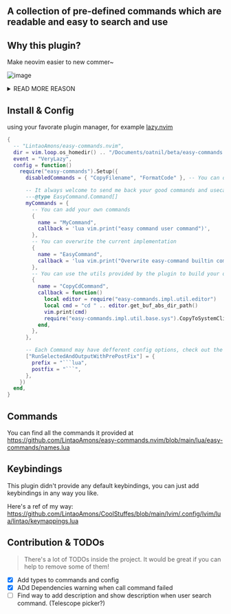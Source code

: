 ## A collection of pre-defined commands which are readable and easy to search and use

## Why this plugin?

Make neovim easier to new commer~

![image](https://github.com/LintaoAmons/easy-commands.nvim/assets/95092244/a067ad14-3665-49a9-91fe-3fc06d20794b)

<details>
<summary>READ MORE REASON</summary>
  
- Stability!
  - Commands acting like an interface layer can remain stable for your own workflow.
    - Neovim and its community are evolving rapidly, you may use different plugin to achieve to same goal in your workflow
    - However, switch plugins and rebind the keymappings can be time-consuming and cumbersome
    - Therefore, as long as your workflow remains the same, you can map abstract commands to your keys and care less about the actual implementation.
- Readable and Searchable commands
- Best solution to achieve one specific command (tring to be).
  - Sometimes it may be difficult for newcomers to find a nice plugin to perform an action, but you can search for commands and look into the underlying implementation to get an idea of what plugin you can use.
- Save your key mappings, but still make them easy to reach and use.
  - Not every command is frequently used. You don't need to map everything to a key binding, but you can still search for and trigger it when you need it once in a while.

</details>

## Install & Config

using your favorate plugin manager, for example [lazy.nvim](https://github.com/folke/lazy.nvim)

```lua
{
  -- "LintaoAmons/easy-commands.nvim",
  dir = vim.loop.os_homedir() .. "/Documents/oatnil/beta/easy-commands.nvim",
  event = "VeryLazy",
  config = function()
    require("easy-commands").Setup({
      disabledCommands = { "CopyFilename", "FormatCode" }, -- You can disable the commands you don't want

      -- It always welcome to send me back your good commands and usecases
      ---@type EasyCommand.Command[]
      myCommands = {
        -- You can add your own commands
        {
          name = "MyCommand",
          callback = 'lua vim.print("easy command user command")',
        },
        -- You can overwrite the current implementation
        {
          name = "EasyCommand",
          callback = 'lua vim.print("Overwrite easy-command builtin command")',
        },
        -- You can use the utils provided by the plugin to build your own command
        {
          name = "CopyCdCommand",
          callback = function()
            local editor = require("easy-commands.impl.util.editor")
            local cmd = "cd " .. editor.get_buf_abs_dir_path()
            vim.print(cmd)
            require("easy-commands.impl.util.base.sys").CopyToSystemClipboard(cmd)
          end,
        },
      },

      -- Each Command may have defferent config options, check out the commands to find more options.
      ["RunSelectedAndOutputWithPrePostFix"] = {
        prefix = "```lua",
        postfix = "```",
      },
    })
  end,
}
```

## Commands

You can find all the commands it provided at https://github.com/LintaoAmons/easy-commands.nvim/blob/main/lua/easy-commands/names.lua

## Keybindings

This plugin didn't provide any default keybindings, you can just add keybindings in any way you like.

Here's a ref of my way: https://github.com/LintaoAmons/CoolStuffes/blob/main/lvim/.config/lvim/lua/lintao/keymappings.lua

## Contribution & TODOs

> There's a lot of TODOs inside the project. It would be great if you can help to remove some of them!

- [x] Add types to commands and config
- [x] ADd Dependencies warning when call command failed
- [ ] Find way to add description and show description when user search command. (Telescope picker?)
